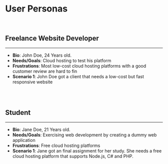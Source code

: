 # User Personas

</br>

## Freelance Website Developer

---

- **Bio**: John Doe, 24 Years old.
- **Needs/Goals**: Cloud hosting to test his platform
- **Frustrations**: Most low-cost cloud hosting platforms with a good customer
  review are hard to fin
- **Scenario 1**: John Doe got a client that needs a low-cost but fast
  responsive website

</br>
</br>

## Student

---

- **Bio**: Jane Doe, 21 Years old.
- **Needs/Goals**: Exercising web development by creating a dummy web
  application
- **Frustrations**: Free cloud hosting platforms
- **Scenario 1**: Jane got an final assignment for her study. She needs a free
  cloud hosting platform that supports Node.js, C# and PHP.
